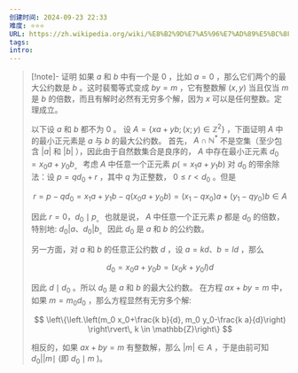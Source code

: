 ```yaml
---
创建时间: 2024-09-23 22:33
难度: ⭐️⭐️⭐️
URL: https://zh.wikipedia.org/wiki/%E8%B2%9D%E7%A5%96%E7%AD%89%E5%BC%8F
tags: 
intro:
---
```

> [!note]- 证明
> 如果 $a$ 和 $b$ 中有一个是 0 ，比如 $a=0$ ，那么它们两个的最大公约数是 $b$ 。这时裴蜀等式变成 $b y=m$ ，它有整数解 $(x, y)$ 当且仅当 $m$ 是 $b$ 的倍数，而且有解时必然有无穷多个解，因为 $x$ 可以是任何整数。定理成立。
> 
> 以下设 $a$ 和 $b$ 都不为 0 。
> 设 $A=\left\{x a+y b ;(x ; y) \in \mathbb{Z}^2\right\}$ ，下面证明 $A$ 中的最小正元素是 $a$ 与 $b$ 的最大公约数。
> 首先， $A \cap \mathbb{N}^*$ 不是空集（至少包含 $|a|$ 和 $|b|$ ），因此由于自然数集合是良序的， $A$ 中存在最小正元素 $d_0=x_0 a+y_0 b_{\text {。 }}$考虑 $A$ 中任意一个正元素 $p\left(=x_1 a+y_1 b\right)$ 对 $d_0$ 的带余除法：设 $p=q d_0+r$ ，其中 $q$ 为正整数， $0 \leq r<d_0$ 。但是
> 
> $$
> r=p-q d_0=x_1 a+y_1 b-q\left(x_0 a+y_0 b\right)=\left(x_1-q x_0\right) a+\left(y_1-q y_0\right) b \in A
> $$
> 
> 
> 因此 $r=0 ， d_0 \mid p_{\text {。 }}$ 也就是说， $A$ 中任意一个正元素 $p$ 都是 $d_0$ 的倍数，特别地: $d_0\left|a 、 d_0\right| b_{\text {。 }}$ 因此 $d_0$ 是 $a$ 和 $b$ 的公约数。
> 
> 另一方面，对 $a$ 和 $b$ 的任意正公约数 $d$ ，设 $a=k d 、 b=l d$ ，那么
> 
> $$
> d_0=x_0 a+y_0 b=\left(x_0 k+y_0 l\right) d
> $$
> 
> 
> 因此 $d \mid d_0$ 。所以 $d_0$ 是 $a$ 和 $b$ 的最大公约数。
> 在方程 $a x+b y=m$ 中，如果 $m=m_0 d_0$ ，那么方程显然有无穷多个解:
> 
> $$
> \left\{\left.\left(m_0 x_0+\frac{k b}{d}, m_0 y_0-\frac{k a}{d}\right) \right\rvert\, k \in \mathbb{Z}\right\}
> $$
> 
> 
> 相反的，如果 $a x+b y=m$ 有整数解，那么 $|m| \in A$ ，于是由前可知 $d_0| | m \mid$ (即 $d_0 \mid m$ )。
> 
> 
